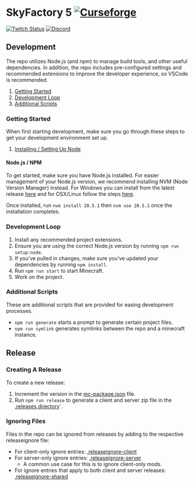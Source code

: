 # SkyFactory 5 [![Curseforge][curseimg]][curselink]

[![Twitch Status](https://img.shields.io/twitch/status/darkosto?color=411145&label=Darkosto&logo=twitch)](https://twitch.tv/darkosto) [![Discord][discordimg]][discordlink]

[discordimg]: https://img.shields.io/discord/329440410839678986.svg?logo=discord&logoWidth=18&colorB=7289DA
[discordlink]: https://discord.gg/darkosto
[curseimg]: http://cf.way2muchnoise.eu/392141.svg
[curselink]: https://www.curseforge.com/minecraft/modpacks/skyfactory-5

## Development

The repo utilizes Node.js (and npm) to manage build tools, and other useful dependencies. In addition, the repo includes pre-configured settings and recommended extensions to improve the developer experience, so VSCode is recommended.

1. [Getting Started](#getting-started)
2. [Development Loop](#development-loop)
3. [Additional Scripts](#additional-scripts)

### Getting Started

When first starting development, make sure you go through these steps to get your development environment set up.

1. [Installing / Setting Up Node](#nodejs--npm)

#### Node.js / NPM

To get started, make sure you have Node.js installed. For easier management of your Node.js version, we recommend installing NVM (Node Version Manager) instead. For Windows you can install from the latest release [here](https://github.com/coreybutler/nvm-windows/releases) and for OSX/Linux follow the steps [here](https://github.com/nvm-sh/nvm#installing-and-updating).

Once installed, run `nvm install 20.5.1` then `nvm use 20.5.1` once the installation completes.

### Development Loop

1. Install any recommended project extensions.
2. Ensure you are using the correct Node.js version by running `npm run setup:node`.
3. If you've pulled in changes, make sure you've updated your dependencies by running `npm install`.
4. Run `npm run start` to start Minecraft.
5. Work on the project.

### Additional Scripts

These are additional scripts that are provided for easing development processes.

- `npm run generate` starts a prompt to generate certain project files.
- `npm run symlink` generates symlinks between the repo and a minecraft instance.

## Release

### Creating A Release

To create a new release:

1. Increment the version in the [mc-package.json](./mc-package.json) file.
2. Run `npm run release` to generate a client and server zip file in the [.releases directory](./releases/)`.

### Ignoring Files

Files in the repo can be ignored from releases by adding to the respective releaseignore file:

- For client-only ignore entries: [.releaseignore-client](./releaseignore-client)
- For server-only ignore entries: [.releaseignore-server](./releaseignore-server)
  - A common use case for this is to ignore client-only mods.
- For ignore entries that apply to both client and server releases: [.releaseignore-shared](./releaseignore-shared)
